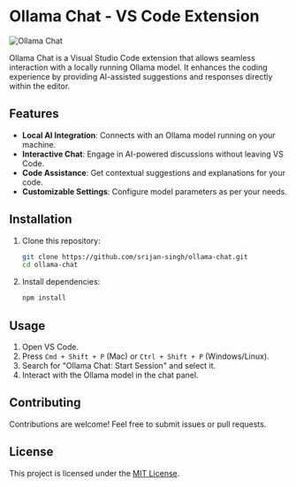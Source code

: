 # Ollama Chat - VS Code Extension

![Ollama Chat](https://img.shields.io/badge/VS%20Code-Extension-blue.svg)

Ollama Chat is a Visual Studio Code extension that allows seamless interaction with a locally running Ollama model. It enhances the coding experience by providing AI-assisted suggestions and responses directly within the editor.

## Features

- **Local AI Integration**: Connects with an Ollama model running on your machine.
- **Interactive Chat**: Engage in AI-powered discussions without leaving VS Code.
- **Code Assistance**: Get contextual suggestions and explanations for your code.
- **Customizable Settings**: Configure model parameters as per your needs.

## Installation

1. Clone this repository:
   ```sh
   git clone https://github.com/srijan-singh/ollama-chat.git
   cd ollama-chat
   ```
2. Install dependencies:
   ```sh
   npm install
   ```

## Usage

1. Open VS Code.
2. Press `Cmd + Shift + P` (Mac) or `Ctrl + Shift + P` (Windows/Linux).
3. Search for "Ollama Chat: Start Session" and select it.
4. Interact with the Ollama model in the chat panel.

## Contributing

Contributions are welcome! Feel free to submit issues or pull requests.

## License

This project is licensed under the [MIT License](LICENSE).

